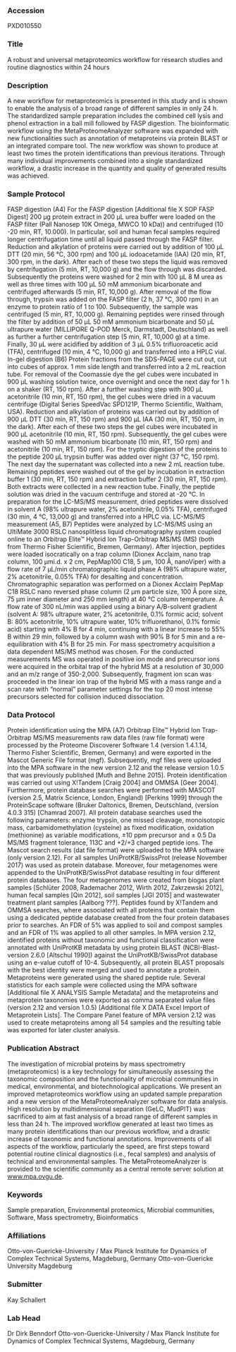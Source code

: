 ### Accession
PXD010550

### Title
A robust and universal metaproteomics workflow for research studies and routine diagnostics within 24 hours

### Description
A new workflow for metaproteomics is presented in this study and is shown to enable the analysis of a broad range of different samples in only 24 h. The standardized sample preparation includes the combined cell lysis and phenol extraction in a ball mill followed by FASP digestion. The bioinformatic workflow using the MetaProteomeAnalyzer software was expanded with new functionalities such as annotation of metaproteins via protein BLAST or an integrated compare tool. The new workflow was shown to produce at least two times the protein identifications than previous iterations. Through many individual improvements combined into a single standardized workflow, a drastic increase in the quantity and quality of generated results was achieved.

### Sample Protocol
FASP digestion (A4) For the FASP digestion [Additional file X SOP FASP Digest] 200 µg protein extract in 200 µL urea buffer were loaded on the FASP filter (Pall Nanosep 10K Omega, MWCO 10 kDa)) and centrifuged (10 -20 min, RT, 10.000). In particular, soil and human fecal samples required longer centrifugation time until all liquid passed through the FASP filter. Reduction and alkylation of proteins were carried out by addition of 100 µL DTT (20 min, 56 °C, 300 rpm) and 100 µL iodoacetamide (IAA) (20 min, RT, 300 rpm, in the dark). After each of these two steps the liquid was removed by centrifugation (5 min, RT, 10,000 g) and the flow through was discarded. Subsequently the proteins were washed for 2 min with 100 µL 8 M urea as well as three times with 100 µL 50 mM ammonium bicarbonate and centrifuged afterwards (5 min, RT, 10,000 g). After removal of the flow through, trypsin was added on the FASP filter (2 h, 37 °C, 300 rpm) in an enzyme to protein ratio of 1 to 100. Subsequently, the sample was centrifuged (5 min, RT, 10,000 g). Remaining peptides were rinsed through the filter by addition of 50 µL 50 mM ammonium bicarbonate and 50 µL ultrapure water (MILLIPORE Q-POD Merck, Darmstadt, Deutschland) as well as further a further centrifugation step (5 min, RT, 10,000 g) at a time. Finally, 30 µL were acidified by addition of 3 µL 0.5% trifluoroacetic acid (TFA), centrifuged (10 min, 4 °C, 10,000 g) and transferred into a HPLC vial. In-gel digestion (B6) Protein fractions from the SDS-PAGE were cut out, cut into cubes of approx. 1 mm side length and transferred into a 2 mL reaction tube. For removal of the Coomassie dye the gel cubes were incubated in 900 µL washing solution twice, once overnight and once the next day for 1 h on a shaker (RT, 150 rpm). After a further washing step with 900 µL acetonitrile (10 min, RT, 150 rpm), the gel cubes were dried in a vacuum centrifuge (Digital Series SpeedVac SPD121P, Thermo Scientific, Waltham, USA). Reduction and alkylation of proteins was carried out by addition of 900 µL DTT (30 min, RT, 150 rpm) and 900 µL IAA (30 min, RT, 150 rpm, in the dark). After each of these two steps the gel cubes were incubated in 900 µL acetonitrile (10 min, RT, 150 rpm). Subsequently, the gel cubes were washed with 50 mM ammonium bicarbonate (10 min, RT, 150 rpm) and acetonitrile (10 min, RT, 150 rpm). For the tryptic digestion of the proteins to the peptide 200 µL trypsin buffer was added over night (37 °C, 150 rpm). The next day the supernatant was collected into a new 2 mL reaction tube. Remaining peptides were washed out of the gel by incubation in extraction buffer 1 (30 min, RT, 150 rpm) and extraction buffer 2 (30 min, RT, 150 rpm). Both extracts were collected in a new reaction tube. Finally, the peptide solution was dried in the vacuum centrifuge and stored at -20 °C. In preparation for the LC-MS/MS measurement, dried peptides were dissolved in solvent A (98% ultrapure water, 2% acetonitrile, 0.05% TFA), centrifuged (30 min, 4 °C, 13,000 g) and transferred into a HPLC via. LC-MS/MS measurement (A5, B7) Peptides were analyzed by LC-MS/MS using an UltiMate 3000 RSLC nanosplitless liquid chromatography system coupled online to an Orbitrap Elite™ Hybrid Ion Trap-Orbitrap MS/MS (MS) (both from Thermo Fisher Scientific, Bremen, Germany). After injection, peptides were loaded isocratically on a trap column (Dionex Acclaim, nano trap column, 100 μmi.d. x 2 cm, PepMap100 C18, 5 μm, 100 Å, nanoViper) with a flow rate of 7 μL/min chromatographic liquid phase A (98% ultrapure water, 2% acetonitrile, 0.05% TFA) for desalting and concentration. Chromatographic separation was performed on a Dionex Acclaim PepMap C18 RSLC nano reversed phase column (2 μm particle size, 100 Å pore size, 75 μm inner diameter and 250 mm length) at 40 °C column temperature. A flow rate of 300 nL/min was applied using a binary A/B-solvent gradient (solvent A: 98% ultrapure water, 2% acetonitrile, 0.1% formic acid; solvent B: 80% acetonitrile, 10% ultrapure water, 10% trifluorethanol, 0.1% formic acid) starting with 4% B for 4 min, continuing with a linear increase to 55% B within 29 min, followed by a column wash with 90% B for 5 min and a re-equilibration with 4% B for 25 min. For mass spectrometry acquisition a data dependent MS/MS method was chosen. For the conducted measurements MS was operated in positive ion mode and precursor ions were acquired in the orbital trap of the hybrid MS at a resolution of 30,000 and an m/z range of 350-2,000. Subsequently, fragment ion scan was proceeded in the linear ion trap of the hybrid MS with a mass range and a scan rate with “normal” parameter settings for the top 20 most intense precursors selected for collision induced dissociation.

### Data Protocol
Protein identification using the MPA (A7) Orbitrap Elite™ Hybrid Ion Trap-Orbitrap MS/MS measurements raw data files (raw file format) were processed by the Proteome Discoverer Software 1.4 (version 1.4.1.14, Thermo Fisher Scientific, Bremen, Germany) and were exported in the Mascot Generic File format (mgf). Subsequently, mgf files were uploaded into the MPA software in the new version 2.12 and the release version 1.0.5 that was previously published [Muth and Behne 2015].  Protein identification was carried out using X!Tandem [Craig 2004] and OMMSA [Geer 2004]. Furthermore, protein database searches were performed with MASCOT (version 2.5, Matrix Science, London, England) [Perkins 1999] through the ProteinScape software (Bruker Daltonics, Bremen, Deutschland, (version 4.0.3 315) [Chamrad 2007]. All protein database searches used the following parameters: enzyme trypsin, one missed cleavage, monoisotopic mass, carbamidomethylation (cysteine) as fixed modification, oxidation (methionine) as variable modifications, ±10 ppm precursor and ± 0.5 Da MS/MS fragment tolerance, 113C and +2/+3 charged peptide ions. The Mascot search results (dat file format) were uploaded to the MPA software (only version 2.12).  For all samples UniProtKB/SwissProt (release November 2017) was used as protein database. Moreover, four metagenomes were appended to the UniProtKB/SwissProt database resulting in four different protein databases. The four metagenomes were created from biogas plant samples [Schlüter 2008, Rademacher 2012, Wirth 2012, Zakrzewski 2012], human fecal samples [Qin 2012], soil samples [JGI 2015] and wastewater treatment plant samples [Aalborg ???]. Peptides found by X!Tandem and OMMSA searches, where associated with all proteins that contain them using a dedicated peptide database created from the four protein databases prior to searches. An FDR of 5% was applied to soil and compost samples and an FDR of 1% was applied to all other samples. In MPA version 2.12, identified proteins without taxonomic and functional classification were annotated with UniProtKB metadata by using protein BLAST (NCBI-Blast-version 2.6.0 [Altschul 1990]) against the UniProtKB/SwissProt database using an e-value cutoff of 10-4.  Subsequently, all protein BLAST proposals with the best identity were merged and used to annotate a protein. Metaproteins were generated using the shared peptide rule. Several statistics for each sample were collected using the MPA software [Additional file X ANALYSIS Sample Metadata] and the metaproteins and metaprotein taxonomies were exported as comma separated value files (version 2.12 and version 1.0.5) [Additional file X DATA Excel Import of Metaprotein Lists]. The Compare Panel feature of MPA version 2.12 was used to create metaproteins among all 54 samples and the resulting table was exported for later cluster analysis.

### Publication Abstract
The investigation of microbial proteins by mass spectrometry (metaproteomics) is a key technology for simultaneously assessing the taxonomic composition and the functionality of microbial communities in medical, environmental, and biotechnological applications. We present an improved metaproteomics workflow using an updated sample preparation and a new version of the MetaProteomeAnalyzer software for data analysis. High resolution by multidimensional separation (GeLC, MudPIT) was sacrificed to aim at fast analysis of a broad range of different samples in less than 24 h. The improved workflow generated at least two times as many protein identifications than our previous workflow, and a drastic increase of taxonomic and functional annotations. Improvements of all aspects of the workflow, particularly the speed, are first steps toward potential routine clinical diagnostics (i.e., fecal samples) and analysis of technical and environmental samples. The MetaProteomeAnalyzer is provided to the scientific community as a central remote server solution at www.mpa.ovgu.de.

### Keywords
Sample preparation, Environmental proteomics, Microbial communities, Software, Mass spectrometry, Bioinformatics

### Affiliations
Otto-von-Guericke-University / Max Planck Institute for Dynamics of Complex Technical Systems, Magdeburg, Germany
Otto-von-Guericke University Magdeburg

### Submitter
Kay Schallert

### Lab Head
Dr Dirk Benndorf
Otto-von-Guericke-University / Max Planck Institute for Dynamics of Complex Technical Systems, Magdeburg, Germany


